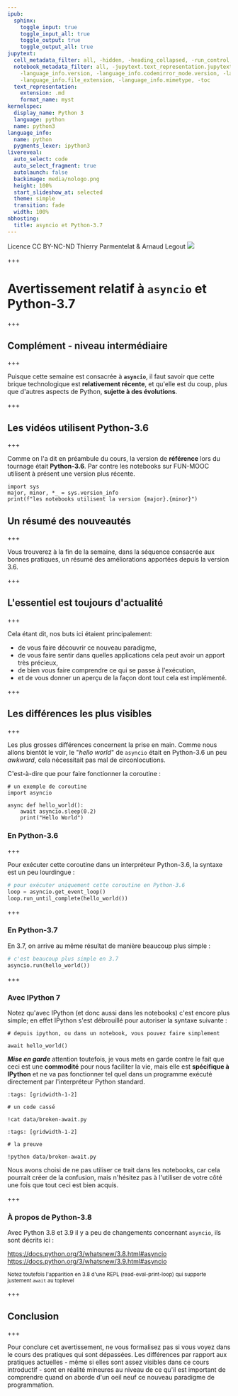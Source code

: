 ```yaml
---
ipub:
  sphinx:
    toggle_input: true
    toggle_input_all: true
    toggle_output: true
    toggle_output_all: true
jupytext:
  cell_metadata_filter: all, -hidden, -heading_collapsed, -run_control, -trusted
  notebook_metadata_filter: all, -jupytext.text_representation.jupytext_version, -jupytext.text_representation.format_version,
    -language_info.version, -language_info.codemirror_mode.version, -language_info.codemirror_mode,
    -language_info.file_extension, -language_info.mimetype, -toc
  text_representation:
    extension: .md
    format_name: myst
kernelspec:
  display_name: Python 3
  language: python
  name: python3
language_info:
  name: python
  pygments_lexer: ipython3
livereveal:
  auto_select: code
  auto_select_fragment: true
  autolaunch: false
  backimage: media/nologo.png
  height: 100%
  start_slideshow_at: selected
  theme: simple
  transition: fade
  width: 100%
nbhosting:
  title: asyncio et Python-3.7
---
```


<div class="licence">
<span>Licence CC BY-NC-ND</span>
<span>Thierry Parmentelat &amp; Arnaud Legout</span>
<span><img src="media/both-logos-small-alpha.png" /></span>
</div>

+++

#  Avertissement relatif à `asyncio` et Python-3.7

+++

## Complément - niveau intermédiaire

+++

Puisque cette semaine est consacrée à **`asyncio`**, il faut savoir que cette brique
technologique est **relativement récente**, et qu'elle est du coup, plus que d'autres
aspects de Python, **sujette à des évolutions**.

+++

## Les vidéos utilisent Python-3.6

+++

Comme on l'a dit en préambule du cours, la version de **référence** lors du tournage était
**Python-3.6**. Par contre les notebooks sur FUN-MOOC utilisent à présent une version plus
récente.

```{code-cell} ipython3
import sys
major, minor, *_ = sys.version_info
print(f"les notebooks utilisent la version {major}.{minor}")
```

## Un résumé des nouveautés

+++

Vous trouverez à la fin de la semaine, dans la séquence consacrée aux bonnes pratiques, un
résumé des améliorations  apportées depuis la version 3.6.

+++

## L'essentiel est toujours d'actualité

+++

Cela étant dit, nos buts ici étaient principalement:

* de vous faire découvrir ce nouveau paradigme,
* de vous faire sentir dans quelles applications cela peut avoir un apport très précieux,
* de bien vous faire comprendre ce qui se passe à l'exécution,
* et de vous donner un aperçu de la façon dont tout cela est implémenté.

+++

## Les différences les plus visibles

+++

Les plus grosses différences concernent la prise en main. Comme nous allons bientôt le
voir, le "*hello world*" de `asyncio` était en Python-3.6 un peu *awkward*, cela
nécessitait pas mal de circonlocutions.

C'est-à-dire que pour faire fonctionner la coroutine :

```{code-cell} ipython3
# un exemple de coroutine 
import asyncio

async def hello_world():
    await asyncio.sleep(0.2)
    print("Hello World")
```

### En Python-3.6

+++

Pour exécuter cette coroutine dans un interpréteur Python-3.6, la syntaxe est un peu
lourdingue :

```python
# pour exécuter uniquement cette coroutine en Python-3.6
loop = asyncio.get_event_loop()
loop.run_until_complete(hello_world())
```

+++

### En Python-3.7

En 3.7, on arrive au même résultat de manière beaucoup plus simple :

```python
# c'est beaucoup plus simple en 3.7
asyncio.run(hello_world())
```

+++

### Avec IPython 7

Notez qu'avec IPython (et donc aussi dans les notebooks) c'est encore plus simple; en
effet IPython s'est débrouillé pour autoriser la syntaxe suivante :

```{code-cell} ipython3
# depuis ipython, ou dans un notebook, vous pouvez faire simplement

await hello_world()
```

***Mise en garde*** attention toutefois, je vous mets en garde contre le fait que ceci est
une **commodité** pour nous faciliter la vie, mais elle est **spécifique à IPython** et ne
va pas fonctionner tel quel dans un programme exécuté directement par l'interpréteur
Python standard.

```{code-cell} ipython3
:tags: [gridwidth-1-2]

# un code cassé

!cat data/broken-await.py
```

```{code-cell} ipython3
:tags: [gridwidth-1-2]

# la preuve

!python data/broken-await.py
```

Nous avons choisi de ne pas utiliser ce trait dans les notebooks, car cela pourrait créer
de la confusion, mais n'hésitez pas à l'utiliser de votre côté une fois que tout ceci est
bien acquis.

+++

### À propos de Python-3.8

Avec Python 3.8 et 3.9 il y a peu de changements concernant `asyncio`, ils sont décrits ici :

<https://docs.python.org/3/whatsnew/3.8.html#asyncio> 
<https://docs.python.org/3/whatsnew/3.9.html#asyncio> 

<span style="font-size: smaller">Notez toutefois l'apparition en 3.8 d'une REPL
(read-eval-print-loop) qui supporte justement `await` au toplevel</span>

+++

## Conclusion

+++

Pour conclure cet avertissement, ne vous formalisez pas si vous voyez dans le cours des
pratiques qui sont dépassées. Les différences par rapport aux pratiques actuelles - même
si elles sont assez visibles dans ce cours introductif - sont en réalité mineures au niveau
de ce qu'il est important de comprendre quand on aborde d'un oeil neuf ce nouveau
paradigme de programmation.
